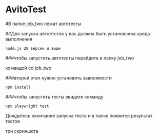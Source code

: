 # AvitoTest
#В папке job_two лежат автотесты 

##Для запуска автоетстов у вас должна быть установлена среда выполнения 
```
node.js 20 версии и выше
```
###чтобы запустить автотесты перейдите в папку job_two

командой cd job_two

###второй этап нужно установить зависимости 
```
npm install
```

###чтобы запустить тесты ввидите команду 
```
npx playwright test

```

Дождитесь окончание запуска теста и в папке появится результат тестов 

три скриншота
